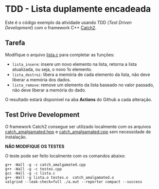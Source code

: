 
# TDD - Lista duplamente encadeada

Este é o código exemplo da atividade usando TDD (*Test Driven Development*) com o framework C++ [Catch2](https://github.com/catchorg/Catch2).

## Tarefa

Modifique o arquivo [lista.c](lista.c) para completar as funções:
- `lista_insere`: insere um novo elemento na lista, retorna a lista atualizada, ou seja, o novo 1o elemento.
- `lista_destroi`: libera a memória de cada elemento da lista, não deve liberar a memória dos dados.
- `lista_remove`: remove um elemento da lista baseado no valor passado, não deve liberar a memória do dado.

O resultado estará disponível na aba **Actions** do Github a cada alteração.

## Test Drive Development

O framework Catch2 consegue ser utilizado localmente com os arquivos [catch_amalgamated.hpp](catch_amalgamated.hpp)  e [catch_amalgamated.cpp](catch_amalgamated.cpp) sem necessidade de instalação.

**NÃO MODIFIQUE OS TESTES** 

O teste pode ser feito localmente com os comandos abaixo:
```
g++ -Wall -g -c catch_amalgamated.cpp
g++ -Wall -g -c testes.cpp
gcc -Wall -g -c lista.c
g++ -Wall -g lista.o testes.o  catch_amalgamated.o
valgrind --leak-check=full ./a.out --reporter compact --success
```